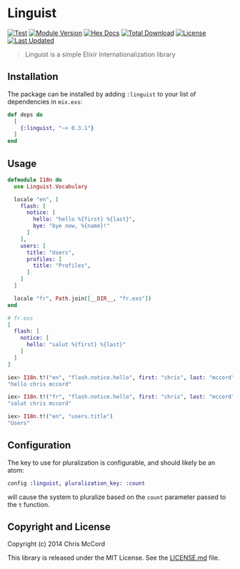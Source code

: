 # Linguist

[![Test](https://github.com/change/linguist/actions/workflows/test.yml/badge.svg)](https://github.com/change/linguist/actions/workflows/test.yml)
[![Module Version](https://img.shields.io/hexpm/v/linguist.svg)](https://hex.pm/packages/linguist)
[![Hex Docs](https://img.shields.io/badge/hex-docs-lightgreen.svg)](https://hexdocs.pm/linguist/)
[![Total Download](https://img.shields.io/hexpm/dt/linguist.svg)](https://hex.pm/packages/linguist)
[![License](https://img.shields.io/hexpm/l/linguist.svg)](https://github.com/change/linguist/blob/master/LICENSE.md)
[![Last Updated](https://img.shields.io/github/last-commit/change/linguist.svg)](https://github.com/change/linguist/commits/master)

> Linguist is a simple Elixir Internationalization library

## Installation

The package can be installed by adding `:linguist` to your list of dependencies
in `mix.exs`:

```elixir
def deps do
  [
    {:linguist, "~> 0.3.1"}
  ]
end
```

## Usage

```elixir
defmodule I18n do
  use Linguist.Vocabulary

  locale "en", [
    flash: [
      notice: [
        hello: "hello %{first} %{last}",
        bye: "bye now, %{name}!"
      ]
    ],
    users: [
      title: "Users",
      profiles: [
        title: "Profiles",
      ]
    ]
  ]

  locale "fr", Path.join([__DIR__, "fr.exs"])
end

# fr.exs
[
  flash: [
    notice: [
      hello: "salut %{first} %{last}"
    ]
  ]
]

iex> I18n.t!("en", "flash.notice.hello", first: "chris", last: "mccord")
"hello chris mccord"

iex> I18n.t!("fr", "flash.notice.hello", first: "chris", last: "mccord")
"salut chris mccord"

iex> I18n.t!("en", "users.title")
"Users"
```

## Configuration

The key to use for pluralization is configurable, and should likely be an atom:

```elixir
config :linguist, pluralization_key: :count
```

will cause the system to pluralize based on the `count` parameter passed to the
`t` function.

## Copyright and License

Copyright (c) 2014 Chris McCord

This library is released under the MIT License. See the
[LICENSE.md](./LICENSE.md) file.
